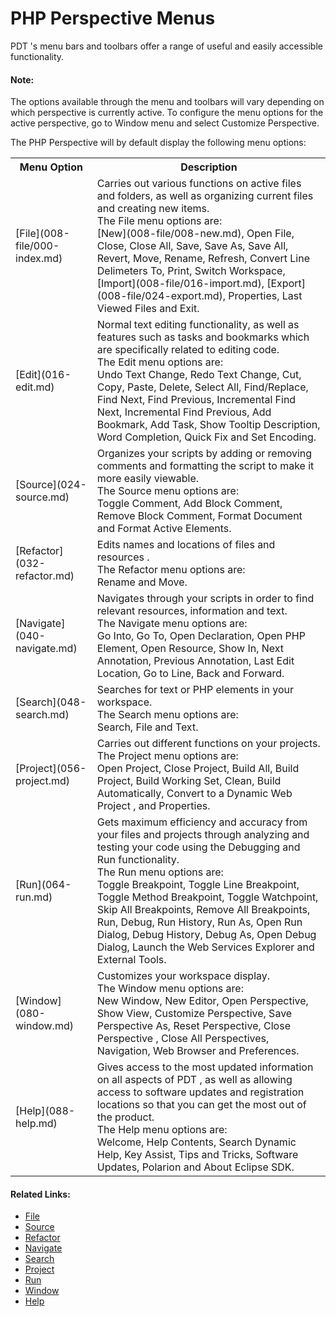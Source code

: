 # PHP Perspective Menus

<!--context:menus-->

PDT 's menu bars and toolbars offer a range of useful and easily accessible functionality.

<!--note-start-->

#### Note:

The options available through the menu and toolbars will vary depending on which perspective is currently active.  To configure the menu options for the active perspective, go to Window menu and select Customize Perspective.

<!--note-end-->

The PHP Perspective will by default display the following menu options:

<table>
<tr><th>Menu Option</th>

<th>Description</th></tr>

<tr><td>[File](008-file/000-index.md)</td>

<td>Carries out various functions on active files and folders, as well as organizing current files and creating new items.
<br />
The File menu options are:
<br />
[New](008-file/008-new.md), Open File, Close, Close All, Save, Save As, Save All, Revert, Move, Rename, Refresh, Convert Line Delimeters To, Print, Switch Workspace, [Import](008-file/016-import.md), [Export](008-file/024-export.md), Properties, Last Viewed Files and Exit.</td></tr>

<tr><td>[Edit](016-edit.md)</td>

<td>Normal text editing functionality, as well as features such as tasks and bookmarks which are specifically related to editing code.
<br />
The Edit menu options are:
<br />
Undo Text Change, Redo Text Change, Cut, Copy, Paste, Delete, Select All, Find/Replace, Find Next, Find Previous, Incremental Find Next, Incremental Find Previous, Add Bookmark, Add Task, Show Tooltip Description, Word Completion, Quick Fix and Set Encoding.</td></tr>

<tr><td>[Source](024-source.md)</td>

<td>Organizes your scripts by adding or removing comments and formatting the script to make it more easily viewable.
<br />
The Source menu options are:
<br />
Toggle Comment, Add Block Comment, Remove Block Comment, Format Document and Format Active Elements.</td></tr>

<tr><td>[Refactor](032-refactor.md)</td>

<td>Edits names and locations of files and resources  .
<br />
The Refactor menu options are:
<br />
Rename and Move.</td></tr>

<tr><td>[Navigate](040-navigate.md)</td>

<td>Navigates through your scripts in order to find relevant resources, information and text.
<br />
The Navigate menu options are:
<br />
Go Into, Go To, Open Declaration, Open PHP Element, Open Resource, Show In, Next Annotation, Previous Annotation, Last Edit Location, Go to Line, Back and Forward.</td></tr>

<tr><td>[Search](048-search.md)</td>

<td>Searches for text or PHP elements in your workspace.
<br />
The Search menu options are:
<br />
Search, File and Text.</td></tr>

<tr><td>[Project](056-project.md)</td>

<td>Carries out different functions on your projects.
<br />
The Project menu options are:
<br />
Open Project, Close Project, Build All, Build Project, Build Working Set, Clean, Build Automatically,  Convert to a Dynamic Web Project , and Properties.</td></tr>

<tr><td>[Run](064-run.md)</td>

<td>Gets maximum efficiency and  accuracy from your files and projects through analyzing and testing your code using the Debugging and Run functionality.
<br />
The Run menu options are:
<br />
Toggle Breakpoint, Toggle Line Breakpoint, Toggle Method Breakpoint, Toggle Watchpoint, Skip All Breakpoints, Remove All Breakpoints, Run, Debug, Run History, Run As, Open Run Dialog, Debug History, Debug As, Open Debug Dialog, Launch the Web Services Explorer and External Tools.</td></tr>

<tr><td>[Window](080-window.md)</td>

<td>Customizes your workspace display.
<br />
The Window menu options are:
<br />
New Window, New Editor, Open Perspective, Show View, Customize Perspective, Save Perspective As, Reset Perspective, Close Perspective , Close All Perspectives, Navigation,  Web Browser and Preferences.</td></tr>

<tr><td>[Help](088-help.md)</td>

<td>Gives access to the most updated information on all aspects of PDT , as well as allowing access to software updates and registration locations so that you can get the most out of the product.
<br />
The Help menu options are:
<br />
Welcome, Help Contents, Search Dynamic Help, Key Assist, Tips and Tricks, Software Updates, Polarion and About Eclipse SDK.</td></tr>

</table>

<!--links-start-->

#### Related Links:

 * [File](008-file/000-index.md)
 * [Source](024-source.md)
 * [Refactor](032-refactor.md)
 * [Navigate](040-navigate.md)
 * [Search](048-search.md)
 * [Project](056-project.md)
 * [Run](064-run.md)
 * [Window](080-window.md)
 * [Help](088-help.md)

<!--links-end-->
